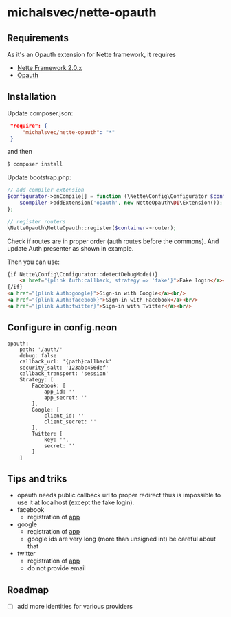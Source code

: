 michalsvec/nette-opauth
============================

Requirements
------------

As it's an Opauth extension for Nette framework, it requires

- [Nette Framework 2.0.x](https://github.com/nette/nette)
- [Opauth](https://github.com/opauth/opauth)

Installation
------------

Update composer.json:
```json
 "require": {
     "michalsvec/nette-opauth": "*"
 }
```
and then

```sh
$ composer install
```

Update bootstrap.php:
```php
// add compiler extension
$configurator->onCompile[] = function (\Nette\Config\Configurator $config, \Nette\Config\Compiler $compiler) {
	$compiler->addExtension('opauth', new NetteOpauth\DI\Extension());
};

// register routers
\NetteOpauth\NetteOpauth::register($container->router);
```

Check if routes are in proper order (auth routes before the commons).
And update Auth presenter as shown in example.

Then you can use:
```html
{if Nette\Config\Configurator::detectDebugMode()}
	<a href="{plink Auth:callback, strategy => 'fake'}">Fake login</a><br/>
{/if}
<a href="{plink Auth:google}">Sign-in with Google</a><br/>
<a href="{plink Auth:facebook}">Sign-in with Facebook</a><br/>
<a href="{plink Auth:twitter}">Sign-in with Twitter</a><br/>
```

Configure in config.neon
------------
```
opauth:
	path: '/auth/'
	debug: false
	callback_url: '{path}callback'
	security_salt: '123abc456def'
	callback_transport: 'session'
	Strategy: [
		Facebook: [
			app_id: ''
			app_secret: ''
		],
		Google: [
			client_id: ''
			client_secret: ''
		],
		Twitter: [
			key: '',
			secret: ''
		]
	]
```

Tips and triks
--------------

 * opauth needs public callback url to proper redirect thus is impossible to use it at localhost (except the fake login).
 * facebook
    * registration of [app](https://developers.facebook.com/apps)
 * google
    * registration of [app](https://code.google.com/apis/console)
    * google ids are very long (more than unsigned int) be careful about that
 * twitter
    * registration of [app](https://dev.twitter.com/apps)
    * do not provide email


Roadmap
-------
- [ ] add more identities for various providers

